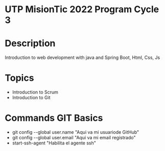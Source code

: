 # UTP MisionTic 2022 Program Cycle 3

# Description

Introduction to web development with java and Spring Boot, Html, Css, Js

# Topics

- Introduction to Scrum
- Introduction to Git

# Commands GIT Basics

- git config --global user.name "Aqui va mi usuariode GitHub"
- git config --global user.email "Aqui va mi email registrado"
- start-ssh-agent "Habilita el agente ssh"
